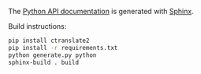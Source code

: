 The [Python API documentation](https://opennmt.net/CTranslate2) is generated with [Sphinx](http://www.sphinx-doc.org).

Build instructions:

```bash
pip install ctranslate2
pip install -r requirements.txt
python generate.py python
sphinx-build . build
```
